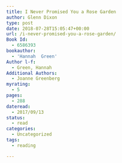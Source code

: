 ```yaml
---
title: I Never Promised You a Rose Garden
author: Glenn Dixon
type: post
date: 2018-07-28T15:05:47+00:00
url: /i-never-promised-you-a-rose-garden/
Book Id:
  - 6586393
bookauthor:
  - 'Hannah  Green'
Author l-f:
  - Green, Hannah
Additional Authors:
  - Joanne Greenberg
myrating:
  - 5
pages:
  - 288
dateread:
  - 2017/09/13
status:
  - read
categories:
  - Uncategorized
tags:
  - reading

---
```

